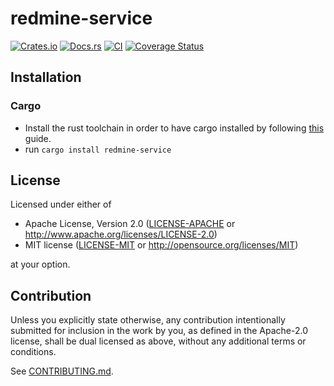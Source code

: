 # redmine-service

[![Crates.io](https://img.shields.io/crates/v/redmine-service.svg)](https://crates.io/crates/redmine-service)
[![Docs.rs](https://docs.rs/redmine-service/badge.svg)](https://docs.rs/redmine-service)
[![CI](https://github.com/Mephistophiles/redmine-service/workflows/CI/badge.svg)](https://github.com/Mephistophiles/redmine-service/actions)
[![Coverage Status](https://coveralls.io/repos/github/Mephistophiles/redmine-service/badge.svg?branch=main)](https://coveralls.io/github/Mephistophiles/redmine-service?branch=main)

## Installation

### Cargo

* Install the rust toolchain in order to have cargo installed by following
  [this](https://www.rust-lang.org/tools/install) guide.
* run `cargo install redmine-service`

## License

Licensed under either of

 * Apache License, Version 2.0
   ([LICENSE-APACHE](LICENSE-APACHE) or http://www.apache.org/licenses/LICENSE-2.0)
 * MIT license
   ([LICENSE-MIT](LICENSE-MIT) or http://opensource.org/licenses/MIT)

at your option.

## Contribution

Unless you explicitly state otherwise, any contribution intentionally submitted
for inclusion in the work by you, as defined in the Apache-2.0 license, shall be
dual licensed as above, without any additional terms or conditions.

See [CONTRIBUTING.md](CONTRIBUTING.md).

